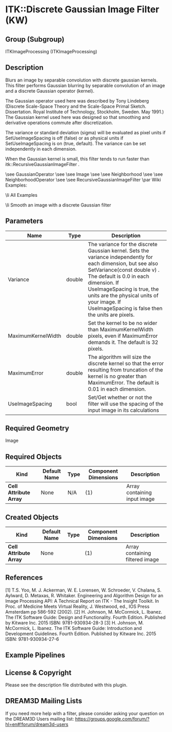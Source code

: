 ITK::Discrete Gaussian Image Filter (KW) 
========================

## Group (Subgroup) ##

ITKImageProcessing (ITKImageProcessing)

## Description ##

Blurs an image by separable convolution with discrete gaussian kernels. This filter performs Gaussian blurring by separable convolution of an image and a discrete Gaussian operator (kernel).

The Gaussian operator used here was described by Tony Lindeberg (Discrete Scale-Space Theory and the Scale-Space Primal Sketch. Dissertation. Royal Institute of Technology, Stockholm, Sweden. May 1991.) The Gaussian kernel used here was designed so that smoothing and derivative operations commute after discretization.

The variance or standard deviation (sigma) will be evaluated as pixel units if SetUseImageSpacing is off (false) or as physical units if SetUseImageSpacing is on (true, default). The variance can be set independently in each dimension.

When the Gaussian kernel is small, this filter tends to run faster than itk::RecursiveGaussianImageFilter .

\see GaussianOperator 
\see 
\see Image 
\see 
\see Neighborhood 
\see 
\see NeighborhoodOperator 
\see 
\see RecursiveGaussianImageFilter 
\par Wiki Examples:

\li All Examples 

\li Smooth an image with a discrete Gaussian filter

## Parameters ##

| Name | Type | Description |
|------|------|-------------|
| Variance | double| The variance for the discrete Gaussian kernel. Sets the variance independently for each dimension, but see also SetVariance(const double v) . The default is 0.0 in each dimension. If UseImageSpacing is true, the units are the physical units of your image. If UseImageSpacing is false then the units are pixels. |
| MaximumKernelWidth | double| Set the kernel to be no wider than MaximumKernelWidth pixels, even if MaximumError demands it. The default is 32 pixels. |
| MaximumError | double| The algorithm will size the discrete kernel so that the error resulting from truncation of the kernel is no greater than MaximumError. The default is 0.01 in each dimension. |
| UseImageSpacing | bool| Set/Get whether or not the filter will use the spacing of the input image in its calculations |


## Required Geometry ##

Image

## Required Objects ##

| Kind | Default Name | Type | Component Dimensions | Description |
|------|--------------|------|----------------------|-------------|
| **Cell Attribute Array** | None | N/A | (1)  | Array containing input image

## Created Objects ##

| Kind | Default Name | Type | Component Dimensions | Description |
|------|--------------|------|----------------------|-------------|
| **Cell Attribute Array** | None |  | (1)  | Array containing filtered image

## References ##

[1] T.S. Yoo, M. J. Ackerman, W. E. Lorensen, W. Schroeder, V. Chalana, S. Aylward, D. Metaxas, R. Whitaker. Engineering and Algorithm Design for an Image Processing API: A Technical Report on ITK - The Insight Toolkit. In Proc. of Medicine Meets Virtual Reality, J. Westwood, ed., IOS Press Amsterdam pp 586-592 (2002). 
[2] H. Johnson, M. McCormick, L. Ibanez. The ITK Software Guide: Design and Functionality. Fourth Edition. Published by Kitware Inc. 2015 ISBN: 9781-930934-28-3
[3] H. Johnson, M. McCormick, L. Ibanez. The ITK Software Guide: Introduction and Development Guidelines. Fourth Edition. Published by Kitware Inc. 2015 ISBN: 9781-930934-27-6

## Example Pipelines ##



## License & Copyright ##

Please see the description file distributed with this plugin.

## DREAM3D Mailing Lists ##

If you need more help with a filter, please consider asking your question on the DREAM3D Users mailing list:
https://groups.google.com/forum/?hl=en#!forum/dream3d-users
